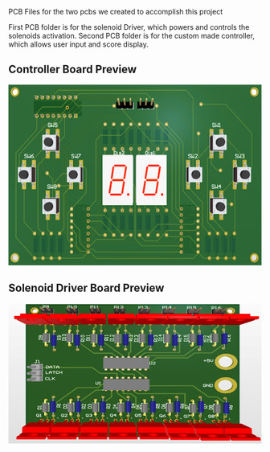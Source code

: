 PCB Files for the two pcbs we created to accomplish this project

First PCB folder is for the solenoid Driver, which powers and controls the solenoids activation.
Second PCB folder is for the custom made controller, which allows user input and score display.

## Controller Board Preview
<img src="../etc/Controller.png" width="600" height="360" />


## Solenoid Driver Board Preview
<img src="../etc/Solenoid Driver.png" width="697" height="279" />
